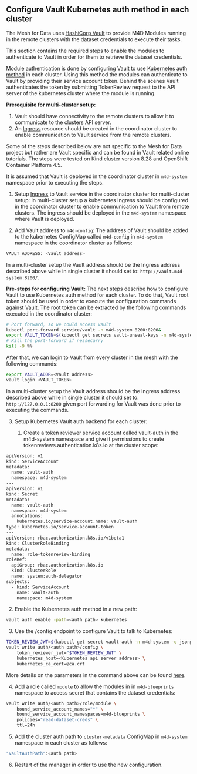 ## Configure Vault Kubernetes auth method in each cluster

The Mesh for Data uses [HashiCorp Vault](https://www.vaultproject.io/) to provide M4D Modules running in the remote clusters with the dataset credentials to execute their tasks.

This section contains the required steps to enable the modules to authenticate to Vault in order for them to retrieve the dataset credentials.

Module authentication is done by configuring Vault to use [Kubernetes auth method](https://www.vaultproject.io/docs/auth/kubernetes) in each cluster. Using this method the modules can authenticate to Vault by providing their service account token. Behind the scenes Vault authenticates the token by submitting TokenReview request to the API server of the kubernetes cluster where the module is running. 

**Prerequisite for multi-cluster setup:**

1. Vault should have connectivity to the remote clusters to allow it to communicate to the clusters API server.
2. An [Ingress](https://kubernetes.io/docs/concepts/services-networking/ingress/) resource should be created in the coordinator cluster to enable communication to Vault service from the remote clusters.


Some of the steps described below are not specific to the Mesh for Data project but rather are Vault specific and can be found in Vault related online tutorials. The steps were tested on Kind cluster version 8.28 and OpenShift Container Platform 4.5.

It is assumed that Vault is deployed in the coordinator cluster in `m4d-system` namespace prior to executing the steps.

1. Setup [Ingress](https://kubernetes.io/docs/concepts/services-networking/ingress/) to Vault service in the coordinator cluster for multi-cluster setup:
In multi-cluster setup a kubernetes Ingress should be configured in the coordinator cluster to enable communication to Vault from remote clusters.
The ingress should be deployed in the `m4d-system` namespace where Vault is deployed.

2. Add Vault address to `m4d-config`:
The address of Vault should be added to the kubernetes ConfigMap called `m4d-config` in `m4d-system` namespace in the coordinator cluster as follows:
```bash
VAULT_ADDRESS: <Vault address>
```
In a multi-cluster setup the Vault address should be the Ingress address described above while in single cluster it should set to: `http://vault.m4d-system:8200/`.

**Pre-steps for configuring Vault:**
The next steps describe how to configure Vault to use Kubernetes auth method for each cluster. To do that, Vault root token should be used in order to execute the configuration commands against Vault. The root token can be extracted by the following commands executed in the coordinator cluster:
```bash
# Port forward, so we could access vault
kubectl port-forward service/vault -n m4d-system 8200:8200&
export VAULT_TOKEN=$(kubectl get secrets vault-unseal-keys -n m4d-system -o jsonpath={.data.vault-root} | base64 --decode)
# Kill the port-forward if nessecarry
kill -9 %%
```

After that, we can login to Vault from every cluster in the mesh with the following commands:
```bash
export VAULT_ADDR=<Vault address>
vault login <VAULT_TOKEN>
```

In a multi-cluster setup the Vault address should be the Ingress address described above while in single cluster it should set to: `http://127.0.0.1:8200` given port forwarding for Vault was done prior to executing the commands.


3. Setup Kubernetes Vault auth backend for each cluster:

   1. Create a token reviewer service account called vault-auth in the m4d-system namespace and give it permissions to create tokenreviews.authentication.k8s.io at the cluster scope:

```bash
apiVersion: v1
kind: ServiceAccount
metadata:
  name: vault-auth
  namespace: m4d-system
---
apiVersion: v1
kind: Secret
metadata:
  name: vault-auth
  namespace: m4d-system
  annotations:
    kubernetes.io/service-account.name: vault-auth
type: kubernetes.io/service-account-token
---
apiVersion: rbac.authorization.k8s.io/v1beta1
kind: ClusterRoleBinding
metadata:
  name: role-tokenreview-binding
roleRef:
  apiGroup: rbac.authorization.k8s.io
  kind: ClusterRole
  name: system:auth-delegator
subjects:
  - kind: ServiceAccount
    name: vault-auth
    namespace: m4d-system
```

  2. Enable the Kubernetes auth method in a new path:

```bash   
vault auth enable -path=<auth path> kubernetes
```

  3. Use the /config endpoint to configure Vault to talk to Kubernetes:
```bash
TOKEN_REVIEW_JWT=$(kubectl get secret vault-auth -n m4d-system -o jsonpath="{.data.token}" | base64 --decode)
vault write auth/<auth path>/config \
    token_reviewer_jwt="$TOKEN_REVIEW_JWT" \
    kubernetes_host=<Kubernetes api server address> \
    kubernetes_ca_cert=@ca.crt
```
More details on the parameters in the command above can be found [here](https://www.vaultproject.io/api/auth/kubernetes).

4. Add a role called `module` to allow the modules in in `m4d-blueprints` namespace to access secret that contains the dataset credentials:
```bash
vault write auth/<auth path>/role/module \
    bound_service_account_names="*" \
    bound_service_account_namespaces=m4d-blueprints \
    policies="read-dataset-creds" \
    ttl=24h
```
5. Add the cluster auth path to `cluster-metadata` ConfigMap in `m4d-system` namespace in each cluster as follows:
```bash
"VaultAuthPath":<auth path>
```
6. Restart of the manager in order to use the new configuration.

